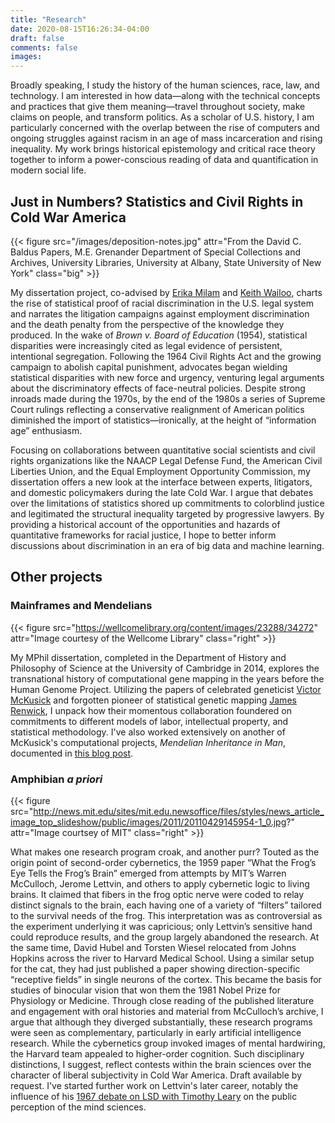 ```yaml
---
title: "Research"
date: 2020-08-15T16:26:34-04:00
draft: false
comments: false
images:
---
```

Broadly speaking, I study the history of the human sciences, race, law, and technology. I am interested in how data—along with the technical concepts and practices that give them meaning—travel throughout society, make claims on people, and transform politics. As a scholar of U.S. history, I am particularly concerned with the overlap between the rise of computers and ongoing struggles against racism in an age of mass incarceration and rising inequality. My work brings historical epistemology and critical race theory together to inform a power-conscious reading of data and quantification in modern social life.

## Just in Numbers? Statistics and Civil Rights in Cold War America

{{< figure src="/images/deposition-notes.jpg" attr="From the David C. Baldus Papers, M.E. Grenander Department of Special Collections and Archives, University Libraries, University at Albany, State University of New York" class="big" >}}

My dissertation project, co-advised by [Erika Milam](https://history.princeton.edu/people/erika-lorraine-milam) and [Keith Wailoo](https://history.princeton.edu/people/keith-wailoo), charts the rise of statistical proof of racial discrimination in the U.S. legal system and narrates the litigation campaigns against employment discrimination and the death penalty from the perspective of the knowledge they produced. In the wake of _Brown v. Board of Education_ (1954), statistical disparities were increasingly cited as legal evidence of persistent, intentional segregation. Following the 1964 Civil Rights Act and the growing campaign to abolish capital punishment, advocates began wielding statistical disparities with new force and urgency, venturing legal arguments about the discriminatory effects of face-neutral policies. Despite strong inroads made during the 1970s, by the end of the 1980s a series of Supreme Court rulings reflecting a conservative realignment of American politics diminished the import of statistics—ironically, at the height of “information age” enthusiasm.

Focusing on collaborations between quantitative social scientists and civil rights organizations like the NAACP Legal Defense Fund, the American Civil Liberties Union, and the Equal Employment Opportunity Commission, my dissertation offers a new look at the interface between experts, litigators, and domestic policymakers during the late Cold War. I argue that debates over the limitations of statistics shored up commitments to colorblind justice and legitimated the structural inequality targeted by progressive lawyers. By providing a historical account of the opportunities and hazards of quantitative frameworks for racial justice, I hope to better inform discussions about discrimination in an era of big data and machine learning.


## Other projects

### Mainframes and Mendelians

{{< figure src="https://wellcomelibrary.org/content/images/23288/34272" attr="Image courtesy of the Wellcome Library" class="right" >}}

My MPhil dissertation, completed in the Department of History and Philosophy of Science at the University of Cambridge in 2014, explores the transnational history of computational gene mapping in the years before the Human Genome Project. Utilizing the papers of celebrated geneticist [Victor McKusick](https://medicalarchives.jhmi.edu:8443/papers/mckusick.html) and forgotten pioneer of statistical genetic mapping [James Renwick](https://wellcomelibrary.org/collections/digital-collections/makers-of-modern-genetics/digitised-archives/james-renwick/), I unpack how their momentous collaboration foundered on commitments to different models of labor, intellectual property, and statistical methodology. I've also worked extensively on another of McKusick's computational projects, _Mendelian Inheritance in Man_, documented in [this blog post](https://historyofknowledge.net/2018/05/07/taking-human-genetics-digital/).

### Amphibian _a priori_

{{< figure src="http://news.mit.edu/sites/mit.edu.newsoffice/files/styles/news_article_image_top_slideshow/public/images/2011/20110429145954-1_0.jpg?" attr="Image courtsey of MIT" class="right" >}}

What makes one research program croak, and another purr? Touted as the origin point of second-order cybernetics, the 1959 paper “What the Frog’s Eye Tells the Frog’s Brain” emerged from attempts by MIT’s Warren McCulloch, Jerome Lettvin, and others to apply cybernetic logic to living brains. It claimed that fibers in the frog optic nerve were coded to relay distinct signals to the brain, each having one of a variety of “filters” tailored to the survival needs of the frog. This interpretation was as controversial as the experiment underlying it was capricious; only Lettvin’s sensitive hand could reproduce results, and the group largely abandoned the research. At the same time, David Hubel and Torsten Wiesel relocated from Johns Hopkins across the river to Harvard Medical School. Using a similar setup for the cat, they had just published a paper showing direction-specific “receptive fields” in single neurons of the cortex. This became the basis for studies of binocular vision that won them the 1981 Nobel Prize for Physiology or Medicine. Through close reading of the published literature and engagement with oral histories and material from McCulloch’s archive, I argue that although they diverged substantially, these research programs were seen as complementary, particularly in early artificial intelligence research. While the cybernetics group invoked images of mental hardwiring, the Harvard team appealed to higher-order cognition. Such disciplinary distinctions, I suggest, reflect contests within the brain sciences over the character of liberal subjectivity in Cold War America. Draft available by request. I've started further work on Lettvin's later career, notably the influence of his [1967 debate on LSD with Timothy Leary](http://www.openculture.com/2014/09/the-historic-lsd-debate-at-mit.html) on the public perception of the mind sciences.
